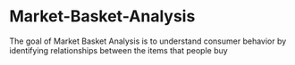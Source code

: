 # Market-Basket-Analysis
The goal of Market Basket Analysis is to understand consumer behavior by identifying relationships between the items that people buy
